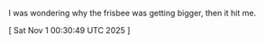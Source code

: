  
I was wondering why the frisbee was getting bigger, then it hit me.
 
[ 
Sat Nov  1 00:30:49 UTC 2025
 ]
